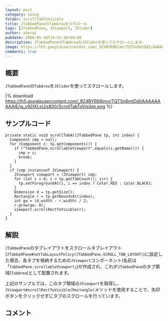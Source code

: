 ```yaml
---
layout: post
category: swing
folder: ScrollTabToVisible
title: JTabbedPaneのTabAreaをスクロール
tags: [JTabbedPane, JViewport, JSlider]
author: aterai
pubdate: 2009-05-18T14:51:20+09:00
description: JTabbedPaneのTabAreaをJSliderを使ってスクロールします。
image: https://lh5.googleusercontent.com/_9Z4BYR88imo/TQTSn6mtDdI/AAAAAAAAAjE/ja_v92IXLsU/s800/ScrollTabToVisible.png
comments: true
---
```

## 概要
`JTabbedPane`の`TabArea`を`JSlider`を使ってスクロールします。

{% download https://lh5.googleusercontent.com/_9Z4BYR88imo/TQTSn6mtDdI/AAAAAAAAAjE/ja_v92IXLsU/s800/ScrollTabToVisible.png %}

## サンプルコード
<pre class="prettyprint"><code>private static void scrollTabAt(JTabbedPane tp, int index) {
  Component cmp = null;
  for (Component c: tp.getComponents()) {
    if ("TabbedPane.scrollableViewport".equals(c.getName())) {
      cmp = c;
      break;
    }
  }
  if (cmp instanceof JViewport) {
    JViewport viewport = (JViewport) cmp;
    for (int i = 0; i &lt; tp.getTabCount(); i++) {
      tp.setForegroundAt(i, i == index ? Color.RED : Color.BLACK);
    }
    Dimension d = tp.getSize();
    Rectangle r = tp.getBoundsAt(index);
    int gw = (d.width - r.width) / 2;
    r.grow(gw, 0);
    viewport.scrollRectToVisible(r);
  }
}
</code></pre>

## 解説
`JTabbedPane`のタブレイアウトをスクロールタブレイアウト(`JTabbedPane#setTabLayoutPolicy(JTabbedPane.SCROLL_TAB_LAYOUT)`)に設定した場合、各タブを格納するための`JViewport`コンポーネント(名前は「`TabbedPane.scrollableViewport`」)が作成され、これが`JTabbedPane`のタブ領域(`TabArea`)として配置されます。

上記のサンプルでは、このタブ領域の`JViewport`を取得し、`JViewport#scrollRectToVisible(Rectangle)`メソッドを使用することで、矢印ボタンをクリックせずにタブのスクロールを行っています。

## コメント
